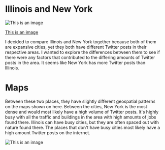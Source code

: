 # Illinois and New York
![This is an image](https://github.com/T3ch12et/T3ch12et.github.io/blob/main/Lab2/img/Chicagoarea.png)

[This is an image](https://https://github.com/T3ch12et/T3ch12et.github.io/blob/main/Lab2/img/NewYorkarea.png)

I decided to compare Illinois and New York together because both of them are expansive cities, yet they both have different Twitter posts in their respective areas. I wanted to explore the differences between them to see if there were any factors that contributed to the differing amounts of Twitter posts in the area. It seems like New York has more Twitter posts than Illinois.



# Maps
Between these two places, they have slightly different geospatial patterns on the maps shown on here. Between the cities, New York is the most dense and would most likely have a high volume of Twitter posts. It's highly busy with all the traffic and buildings in the area with high amounts of jobs found there. Illinois can have busy cities, but they are often spaced out with nature found there. The places that don't have busy cities most likely have a high amount Twitter posts on the internet.



![This is an image](https://myoctocat.com/assets/images/base-octocat.svg)